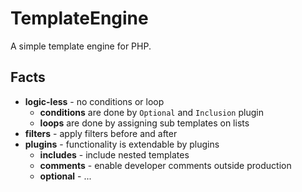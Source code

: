 # TemplateEngine

A simple template engine for PHP.

## Facts
- **logic-less** - no conditions or loop
  - **conditions** are done by <code>Optional</code> and <code>Inclusion</code> plugin
  - **loops** are done by assigning sub templates on lists
- **filters** - apply filters before and after
- **plugins** - functionality is extendable by plugins
  - **includes** - include nested templates
  - **comments** - enable developer comments outside production 
  - **optional** - ...
  
